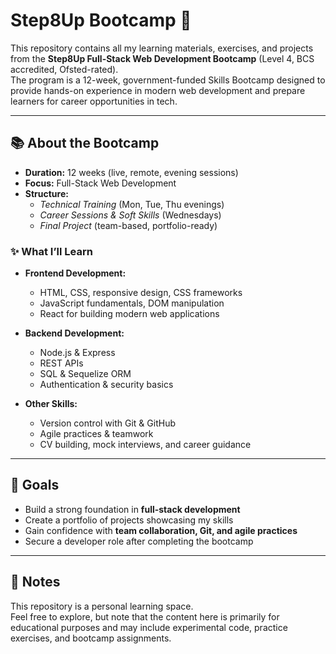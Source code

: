 # Step8Up Bootcamp 🚀

This repository contains all my learning materials, exercises, and projects from the **Step8Up Full-Stack Web Development Bootcamp** (Level 4, BCS accredited, Ofsted-rated).  
The program is a 12-week, government-funded Skills Bootcamp designed to provide hands-on experience in modern web development and prepare learners for career opportunities in tech.

---

## 📚 About the Bootcamp

- **Duration:** 12 weeks (live, remote, evening sessions)  
- **Focus:** Full-Stack Web Development  
- **Structure:**  
  - *Technical Training* (Mon, Tue, Thu evenings)  
  - *Career Sessions & Soft Skills* (Wednesdays)  
  - *Final Project* (team-based, portfolio-ready)

### ✨ What I’ll Learn
- **Frontend Development:**  
  - HTML, CSS, responsive design, CSS frameworks  
  - JavaScript fundamentals, DOM manipulation  
  - React for building modern web applications  

- **Backend Development:**  
  - Node.js & Express  
  - REST APIs  
  - SQL & Sequelize ORM  
  - Authentication & security basics  

- **Other Skills:**  
  - Version control with Git & GitHub  
  - Agile practices & teamwork  
  - CV building, mock interviews, and career guidance  

---

## 🎯 Goals

- Build a strong foundation in **full-stack development**  
- Create a portfolio of projects showcasing my skills  
- Gain confidence with **team collaboration, Git, and agile practices**  
- Secure a developer role after completing the bootcamp  

---

## 📝 Notes

This repository is a personal learning space.  
Feel free to explore, but note that the content here is primarily for educational purposes and may include experimental code, practice exercises, and bootcamp assignments.